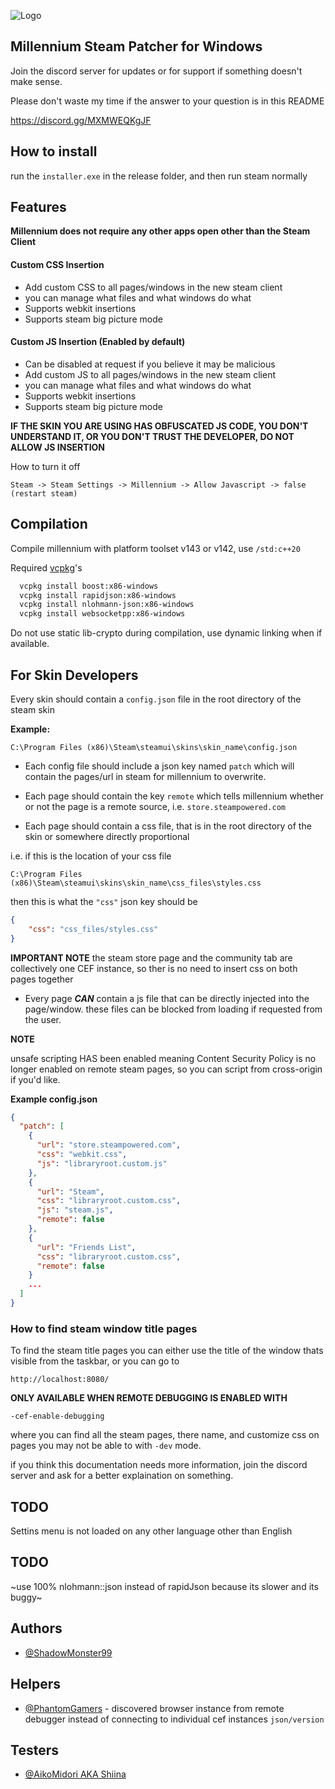 
![Logo](https://cdn.discordapp.com/attachments/923017628367335428/1057455729067429918/icons8-planet-50.png)

## Millennium Steam Patcher for Windows

Join the discord server for updates or for support if something doesn't make sense.

Please don't waste my time if the answer to your question is in this README

https://discord.gg/MXMWEQKgJF
## How to install

run the `installer.exe` in the release folder, and then run steam normally

## Features

**Millennium does not require any other apps open other than the Steam Client**

#### Custom CSS Insertion
- Add custom CSS to all pages/windows in the new steam client
- you can manage what files and what windows do what
- Supports webkit insertions
- Supports steam big picture mode

#### Custom JS Insertion (Enabled by default)
- Can be disabled at request if you believe it may be malicious
- Add custom JS to all pages/windows in the new steam client
- you can manage what files and what windows do what
- Supports webkit insertions
- Supports steam big picture mode

**IF THE SKIN YOU ARE USING HAS OBFUSCATED JS CODE, YOU DON'T UNDERSTAND IT, OR YOU DON'T TRUST THE DEVELOPER, DO NOT ALLOW JS INSERTION**

How to turn it off

```
Steam -> Steam Settings -> Millennium -> Allow Javascript -> false (restart steam)
```


## Compilation 

Compile millennium with platform toolset v143 or v142, use ``/std:c++20``

Required [vcpkg](https://vcpkg.io/)'s
```bash
  vcpkg install boost:x86-windows
  vcpkg install rapidjson:x86-windows
  vcpkg install nlohmann-json:x86-windows
  vcpkg install websocketpp:x86-windows
```
Do not use static lib-crypto during compilation, use dynamic linking when if available. 
## For Skin Developers

Every skin should contain a ``config.json`` file in the root directory of the steam skin

**Example:**
```
C:\Program Files (x86)\Steam\steamui\skins\skin_name\config.json
```

 - Each config file should include a json key named `patch` which will contain the pages/url in steam for millennium to overwrite.

 - Each page should contain the key `remote` which tells millennium whether or not the page is a remote source, i.e. `store.steampowered.com`

 - Each page should contain a css file, that is in the root directory of the skin or somewhere directly proportional 

i.e. if this is the location of your css file
```
C:\Program Files (x86)\Steam\steamui\skins\skin_name\css_files\styles.css
```
then this is what the `"css"` json key should be 

```json
{
    "css": "css_files/styles.css"
}
```

**IMPORTANT NOTE**
the steam store page and the community tab are collectively one CEF instance, so ther is no need to insert css on both pages together

 - Every page ***CAN*** contain a js file that can be directly injected into the page/window. these files can be blocked from loading if requested from the user.

**NOTE** 

unsafe scripting HAS been enabled meaning Content Security Policy is no longer enabled on remote steam pages, so you can script from cross-origin if you'd like.

**Example config.json**

```json
{
  "patch": [
    {
      "url": "store.steampowered.com",
      "css": "webkit.css",
      "js": "libraryroot.custom.js"
    },
    {
      "url": "Steam",
      "css": "libraryroot.custom.css",
      "js": "steam.js",
      "remote": false
    },
    {
      "url": "Friends List",
      "css": "libraryroot.custom.css",
      "remote": false
    }
    ...
  ]
}
```

### How to find steam window title pages

To find the steam title pages you can either use the title of the window thats visible from the taskbar, or you can go to 

```url
http://localhost:8080/
```
**ONLY AVAILABLE WHEN REMOTE DEBUGGING IS ENABLED WITH**
```
-cef-enable-debugging
```

where you can find all the steam pages, there name, and customize css on pages you may not be able to with `-dev` mode.

if you think this documentation needs more information, join the discord server and ask for a better explaination on something.

## TODO

Settins menu is not loaded on any other language other than English

## TODO

~use 100% nlohmann::json instead of rapidJson because its slower and its buggy~

## Authors

- [@ShadowMonster99](https://github.com/ShadowMonster99)


## Helpers

- [@PhantomGamers](https://github.com/PhantomGamers) - discovered browser instance from remote debugger instead of connecting to individual cef instances `json/version`

## Testers

- [@AikoMidori AKA Shiina](https://github.com/AikoMidori)

